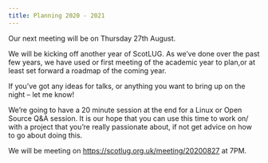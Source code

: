```yaml
---
title: Planning 2020 - 2021
---
```


Our next meeting will be on Thursday 27th August.

We will be kicking off another year of ScotLUG. As we’ve done over the past few years, we have used or first meeting of the academic year to plan,or at least set forward a roadmap of the coming year.

If you’ve got any ideas for talks, or anything you want to bring up on the night – let me know!

We’re going to have a 20 minute session at the end for a Linux or Open Source Q&A session. It is our hope that you can use this time to work on/ with a project that you’re really passionate about, if not get advice on how to go about doing this.

We will be meeting on <a href="https://scotlug.org.uk/meeting/20200827">https://scotlug.org.uk/meeting/20200827</a> at 7PM.
